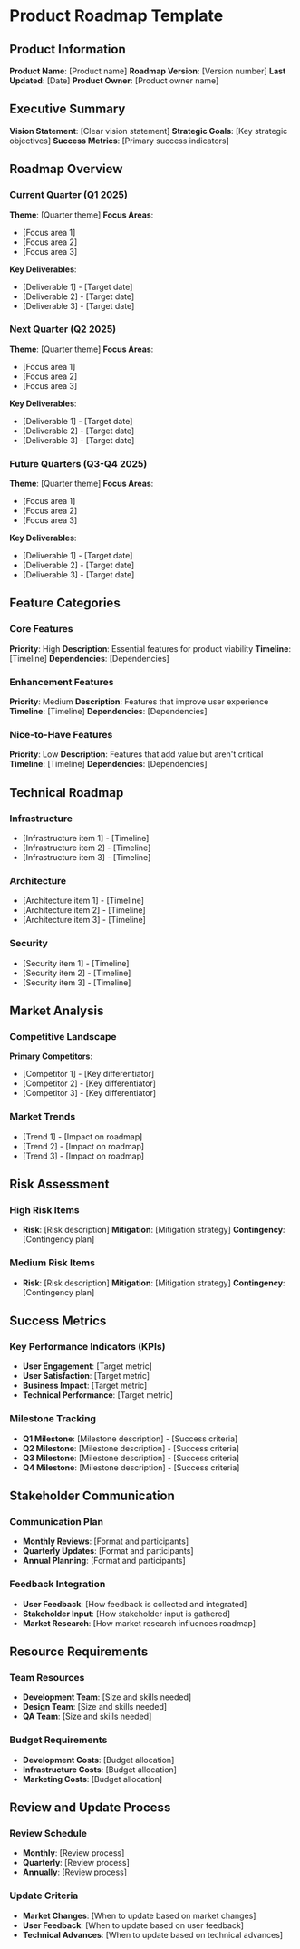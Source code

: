 # Product Roadmap Template

## Product Information
**Product Name**: [Product name]
**Roadmap Version**: [Version number]
**Last Updated**: [Date]
**Product Owner**: [Product owner name]

## Executive Summary
**Vision Statement**: [Clear vision statement]
**Strategic Goals**: [Key strategic objectives]
**Success Metrics**: [Primary success indicators]

## Roadmap Overview
### Current Quarter (Q1 2025)
**Theme**: [Quarter theme]
**Focus Areas**:
- [Focus area 1]
- [Focus area 2]
- [Focus area 3]

**Key Deliverables**:
- [Deliverable 1] - [Target date]
- [Deliverable 2] - [Target date]
- [Deliverable 3] - [Target date]

### Next Quarter (Q2 2025)
**Theme**: [Quarter theme]
**Focus Areas**:
- [Focus area 1]
- [Focus area 2]
- [Focus area 3]

**Key Deliverables**:
- [Deliverable 1] - [Target date]
- [Deliverable 2] - [Target date]
- [Deliverable 3] - [Target date]

### Future Quarters (Q3-Q4 2025)
**Theme**: [Quarter theme]
**Focus Areas**:
- [Focus area 1]
- [Focus area 2]
- [Focus area 3]

**Key Deliverables**:
- [Deliverable 1] - [Target date]
- [Deliverable 2] - [Target date]
- [Deliverable 3] - [Target date]

## Feature Categories

### Core Features
**Priority**: High
**Description**: Essential features for product viability
**Timeline**: [Timeline]
**Dependencies**: [Dependencies]

### Enhancement Features
**Priority**: Medium
**Description**: Features that improve user experience
**Timeline**: [Timeline]
**Dependencies**: [Dependencies]

### Nice-to-Have Features
**Priority**: Low
**Description**: Features that add value but aren't critical
**Timeline**: [Timeline]
**Dependencies**: [Dependencies]

## Technical Roadmap

### Infrastructure
- [Infrastructure item 1] - [Timeline]
- [Infrastructure item 2] - [Timeline]
- [Infrastructure item 3] - [Timeline]

### Architecture
- [Architecture item 1] - [Timeline]
- [Architecture item 2] - [Timeline]
- [Architecture item 3] - [Timeline]

### Security
- [Security item 1] - [Timeline]
- [Security item 2] - [Timeline]
- [Security item 3] - [Timeline]

## Market Analysis

### Competitive Landscape
**Primary Competitors**:
- [Competitor 1] - [Key differentiator]
- [Competitor 2] - [Key differentiator]
- [Competitor 3] - [Key differentiator]

### Market Trends
- [Trend 1] - [Impact on roadmap]
- [Trend 2] - [Impact on roadmap]
- [Trend 3] - [Impact on roadmap]

## Risk Assessment

### High Risk Items
- **Risk**: [Risk description]
  **Mitigation**: [Mitigation strategy]
  **Contingency**: [Contingency plan]

### Medium Risk Items
- **Risk**: [Risk description]
  **Mitigation**: [Mitigation strategy]
  **Contingency**: [Contingency plan]

## Success Metrics

### Key Performance Indicators (KPIs)
- **User Engagement**: [Target metric]
- **User Satisfaction**: [Target metric]
- **Business Impact**: [Target metric]
- **Technical Performance**: [Target metric]

### Milestone Tracking
- **Q1 Milestone**: [Milestone description] - [Success criteria]
- **Q2 Milestone**: [Milestone description] - [Success criteria]
- **Q3 Milestone**: [Milestone description] - [Success criteria]
- **Q4 Milestone**: [Milestone description] - [Success criteria]

## Stakeholder Communication

### Communication Plan
- **Monthly Reviews**: [Format and participants]
- **Quarterly Updates**: [Format and participants]
- **Annual Planning**: [Format and participants]

### Feedback Integration
- **User Feedback**: [How feedback is collected and integrated]
- **Stakeholder Input**: [How stakeholder input is gathered]
- **Market Research**: [How market research influences roadmap]

## Resource Requirements

### Team Resources
- **Development Team**: [Size and skills needed]
- **Design Team**: [Size and skills needed]
- **QA Team**: [Size and skills needed]

### Budget Requirements
- **Development Costs**: [Budget allocation]
- **Infrastructure Costs**: [Budget allocation]
- **Marketing Costs**: [Budget allocation]

## Review and Update Process

### Review Schedule
- **Monthly**: [Review process]
- **Quarterly**: [Review process]
- **Annually**: [Review process]

### Update Criteria
- **Market Changes**: [When to update based on market changes]
- **User Feedback**: [When to update based on user feedback]
- **Technical Advances**: [When to update based on technical advances] 